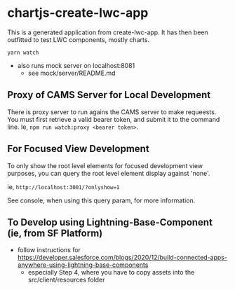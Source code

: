 # chartjs-create-lwc-app

This is a generated application from create-lwc-app. It has then been outfitted to test LWC components, mostly charts.

`yarn watch`

- also runs mock server on localhost:8081
  - see mock/server/README.md

## Proxy of CAMS Server for Local Development

There is proxy server to run agains the CAMS server to make requeests. You must first retrieve a valid bearer token, and submit it to the command line. Ie, `npm run watch:proxy <bearer token>`.

## For Focused View Development

To only show the root level elements for focused development view purposes, you can query the root level element display against 'none'.

ie, `http://localhost:3001/?onlyshow=1`

See console, when using this query param, for more information.

## To Develop using Lightning-Base-Component (ie, from SF Platform)

-   follow instructions for https://developer.salesforce.com/blogs/2020/12/build-connected-apps-anywhere-using-lightning-base-components
    -   especially Step 4, where you have to copy assets into the src/client/resources folder

